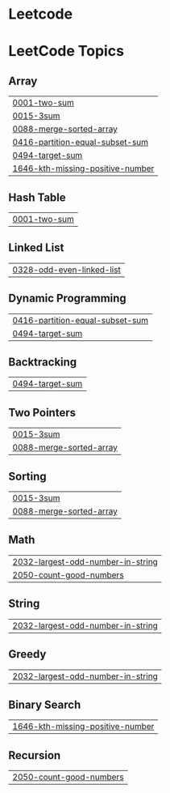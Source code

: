 # Leetcode
<!---LeetCode Topics Start-->
# LeetCode Topics
## Array
|  |
| ------- |
| [0001-two-sum](https://github.com/DeepakKag12/Leetcode/tree/master/0001-two-sum) |
| [0015-3sum](https://github.com/DeepakKag12/Leetcode/tree/master/0015-3sum) |
| [0088-merge-sorted-array](https://github.com/DeepakKag12/Leetcode/tree/master/0088-merge-sorted-array) |
| [0416-partition-equal-subset-sum](https://github.com/DeepakKag12/Leetcode/tree/master/0416-partition-equal-subset-sum) |
| [0494-target-sum](https://github.com/DeepakKag12/Leetcode/tree/master/0494-target-sum) |
| [1646-kth-missing-positive-number](https://github.com/DeepakKag12/Leetcode/tree/master/1646-kth-missing-positive-number) |
## Hash Table
|  |
| ------- |
| [0001-two-sum](https://github.com/DeepakKag12/Leetcode/tree/master/0001-two-sum) |
## Linked List
|  |
| ------- |
| [0328-odd-even-linked-list](https://github.com/DeepakKag12/Leetcode/tree/master/0328-odd-even-linked-list) |
## Dynamic Programming
|  |
| ------- |
| [0416-partition-equal-subset-sum](https://github.com/DeepakKag12/Leetcode/tree/master/0416-partition-equal-subset-sum) |
| [0494-target-sum](https://github.com/DeepakKag12/Leetcode/tree/master/0494-target-sum) |
## Backtracking
|  |
| ------- |
| [0494-target-sum](https://github.com/DeepakKag12/Leetcode/tree/master/0494-target-sum) |
## Two Pointers
|  |
| ------- |
| [0015-3sum](https://github.com/DeepakKag12/Leetcode/tree/master/0015-3sum) |
| [0088-merge-sorted-array](https://github.com/DeepakKag12/Leetcode/tree/master/0088-merge-sorted-array) |
## Sorting
|  |
| ------- |
| [0015-3sum](https://github.com/DeepakKag12/Leetcode/tree/master/0015-3sum) |
| [0088-merge-sorted-array](https://github.com/DeepakKag12/Leetcode/tree/master/0088-merge-sorted-array) |
## Math
|  |
| ------- |
| [2032-largest-odd-number-in-string](https://github.com/DeepakKag12/Leetcode/tree/master/2032-largest-odd-number-in-string) |
| [2050-count-good-numbers](https://github.com/DeepakKag12/Leetcode/tree/master/2050-count-good-numbers) |
## String
|  |
| ------- |
| [2032-largest-odd-number-in-string](https://github.com/DeepakKag12/Leetcode/tree/master/2032-largest-odd-number-in-string) |
## Greedy
|  |
| ------- |
| [2032-largest-odd-number-in-string](https://github.com/DeepakKag12/Leetcode/tree/master/2032-largest-odd-number-in-string) |
## Binary Search
|  |
| ------- |
| [1646-kth-missing-positive-number](https://github.com/DeepakKag12/Leetcode/tree/master/1646-kth-missing-positive-number) |
## Recursion
|  |
| ------- |
| [2050-count-good-numbers](https://github.com/DeepakKag12/Leetcode/tree/master/2050-count-good-numbers) |
<!---LeetCode Topics End-->